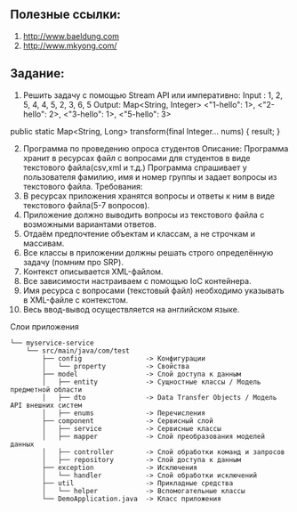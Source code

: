 ## Полезные ссылки:
1) http://www.baeldung.com
2) http://www.mkyong.com/

## Задание:
1) Решить задачу с помощью Stream API или императивно:
Input : 1, 2, 5, 4, 4, 5, 2, 3, 6, 5 Output:
Map<String, Integer>
<"1-hello": 1>,
<"2-hello": 2>,
<"3-hello": 1>,
<"5-hello": 3>

public static Map<String, Long> transform(final Integer... nums) {
result;
}

2) Программа по проведению опроса студентов
Описание:
Программа хранит в ресурсах файл с вопросами для студентов в виде текстового файла(csv,xml и т.д.)
Программа спрашивает у пользователя фамилию, имя и номер группы и задает вопросы из текстового файла.
Требования:
1) В ресурсах приложения хранятся вопросы и ответы к ним в виде текстового файла(5-7 вопросов).
2) Приложение должно выводить вопросы из текстового файла с возможными вариантами ответов.
3) Отдаём предпочтение объектам и классам, а не строчкам и массивам.
4) Все классы в приложении должны решать строго определённую задачу (помним про SRP).
5) Контекст описывается XML-файлом.
6) Все зависимости настраиваем с помощью IoC контейнера.
7) Имя ресурса с вопросами (текстовый файл) необходимо указывать в XML-файле с контекстом.
8) Весь ввод-вывод осуществляется на английском языке.



Слои приложения
```
└── myservice-service
    └── src/main/java/com/test
        ├── config                -> Конфигурации
        │   └── property          -> Свойства
        ├── model                 -> Слой доступа к данным
        │   ├── entity            -> Сущностные классы / Модель предметной области
        │   ├── dto               -> Data Transfer Objects / Модель API внешних систем
        │   ├── enums             -> Перечисления
        ├── component             -> Сервисный слой
        │   ├── service           -> Сервисные классы
        │   ├── mapper            -> Слой преобразования моделей данных
        │   ├── controller        -> Слой обработки команд и запросов
        │   ├── repository        -> Слой доступа к данным
        ├── exception             -> Исключения
        │   └── handler           -> Слой обработки исключений
        ├── util                  -> Прикладные средства
        │   └── helper            -> Вспомогательные классы
        └── DemoApplication.java  -> Класс приложения
